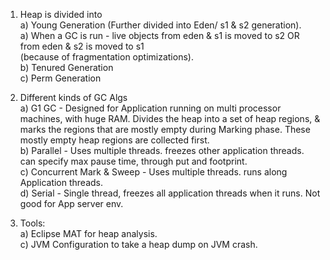 1) Heap is divided into  
    a) Young Generation (Further divided into Eden/ s1 & s2 generation).  
        a) When a GC is run - live objects from eden & s1 is moved to s2 OR from eden & s2 is moved to s1  
          (because of fragmentation optimizations).  
    b) Tenured Generation  
    c) Perm Generation  
    
2) Different kinds of GC Algs  
    a) G1 GC - Designed for Application running on multi processor machines, with huge RAM. Divides the heap into a set of
          heap regions, & marks the regions that are mostly empty during Marking phase. These mostly empty heap regions are
          collected first.  
    b) Parallel - Uses multiple threads. freezes other application threads. can specify max pause time, through put 
        and footprint.  
    c) Concurrent Mark & Sweep - Uses multiple threads. runs along Application threads.  
    d) Serial - Single thread, freezes all application threads when it runs. Not good for App server env.  
    
3) Tools:  
    a) Eclipse MAT for heap analysis.  
    c) JVM Configuration to take a heap dump on JVM crash.  
